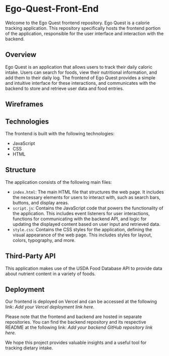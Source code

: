 # Ego-Quest-Front-End

Welcome to the Ego Quest frontend repository. Ego Quest is a calorie tracking application. This repository specifically hosts the frontend portion of the application, responsible for the user interface and interaction with the backend.

## Overview

Ego Quest is an application that allows users to track their daily caloric intake. Users can search for foods, view their nutritional information, and add them to their daily log. The frontend of Ego Quest provides a simple and intuitive interface for these interactions, and communicates with the backend to store and retrieve user data and food entries.

## Wireframes

## Technologies

The frontend is built with the following technologies:

- JavaScript
- CSS
- HTML

## Structure

The application consists of the following main files:

- `index.html`: The main HTML file that structures the web page. It includes the necessary elements for users to interact with, such as search bars, buttons, and display areas.
- `script.js`: Contains the JavaScript code that powers the functionality of the application. This includes event listeners for user interactions, functions for communicating with the backend API, and logic for updating the displayed content based on user input and retrieved data.
- `style.css`: Contains the CSS styles for the application, defining the visual appearance of the web page. This includes styles for layout, colors, typography, and more.

## Third-Party API

This application makes use of the USDA Food Database API to provide data about nutrient content in a variety of foods.


## Deployment

Our frontend is deployed on Vercel and can be accessed at the following link: *Add your Vercel deployment link here*.

Please note that the frontend and backend are hosted in separate repositories. You can find the backend repository and its respective README at the following link: *Add your backend GitHub repository link here*.

We hope this project provides valuable insights and a useful tool for tracking dietary intake.
